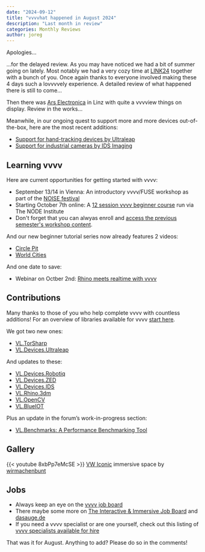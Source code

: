 ```yaml
---
date: "2024-09-12"
title: "vvvvhat happened in August 2024"
description: "Last month in review"
categories: Monthly Reviews
author: joreg
---
```


Apologies...

...for the delayed review. As you may have noticed we had a bit of summer going on lately. Most notably we had a very cozy time at [LINK24](https://link-summercamp.de/) together with a bunch of you. Once again thanks to everyone involved making these 4 days such a lovvvvely experience. A detailed review of what happened there is still to come...

Then there was [Ars Electronica](https://ars.electronica.art/) in Linz with quite a vvvview things on display. Review in the works...

Meanwhile, in our ongoing quest to support more and more devices out-of-the-box, here are the most recent additions:
* [Support for hand-tracking devices by Ultraleap](https://visualprogramming.net/blog/2024/introducing-support-for-new-ultraleap-devices/)
* [Support for industrial cameras by IDS Imaging](https://visualprogramming.net/blog/2024/introducing-support-for-industrial-cameras-by-ids-imaging/)

## Learning vvvv

Here are current opportunities for getting started with vvvv:

* September 13/14 in Vienna: An introductory vvvv/FUSE workshop as part of the [NOISE festival](https://www.noise.ist/vienna)
* Starting October 7th online: A [12 session vvvv beginner course](https://thenodeinstitute.org/courses/ws24-5-vvvv-beginners-class/) run via The NODE Institute
* Don't forget that you can alwyas enroll and [access the previous semester's workshop content](https://thenodeinstitute.org/product/vvvv-intermediates-summer-2024-complete-bundle/).

And our new beginner tutorial series now already features 2 videos:

* [Circle Pit](https://youtu.be/Ma1IullIugY)
* [World Cities](https://youtu.be/ymzrK7tZLBI)

And one date to save:
* Webinar on Octber 2nd: [Rhino meets realtime with vvvv](https://www.linkedin.com/events/rhinouserwebinar-rhinomeetsreal7236684761207894018/)

## Contributions
Many thanks to those of you who help complete vvvv with countless additions! For an overview of libraries available for vvvv [start here](https://thegraybook.vvvv.org/reference/libraries/overview.html).

We got two new ones:
- [VL.TorSharp](https://www.nuget.org/packages/VL.TorSharp)
- [VL.Devices.Ultraleap](https://www.nuget.org/packages/VL.Devices.Ultraleap)
  
And updates to these:
- [VL.Devices.Robotiq](https://www.nuget.org/packages/VL.Devices.Robotiq )
- [VL.Devices.ZED](https://www.nuget.org/packages/VL.Devices.ZED)
- [VL.Devices.IDS](https://www.nuget.org/packages/VL.Devices.IDS)
- [VL.Rhino.3dm](https://www.nuget.org/packages/VL.Rhino.3dm)
- [VL.OpenCV](https://www.nuget.org/packages/VL.OpenCV)
- [VL.BlueIOT](https://www.nuget.org/packages/VL.BlueIOT)

Plus an update in the forum’s work-in-progress section:
- [VL.Benchmarks: A Performance Benchmarking Tool](https://discourse.vvvv.org/t/vl-benchmarks-a-performance-benchmarking-tool-for-vvvv-gamma/22842)

## Gallery

{{< youtube 8xbPp7eMcSE >}}
[VW Iconic](https://wirmachenbunt.de/work/iconic) immersive space by [wirmachenbunt](https://wirmachenbunt.de)
  
## Jobs
- Always keep an eye on the [vvvv job board](https://discourse.vvvv.org/c/jobs)
- There maybe some more on [The Interactive & Immersive Job Board](https://jobs.interactiveimmersive.io/?s=vvvv&post_type=job_listing&orderby=date) and [dasauge.de](https://dasauge.de/sta/Vvvv/)
- If you need a vvvv specialist or are one yourself, check out this listing of [vvvv specialists available for hire](https://vvvv.org/documentation/vvvv-specialists-available-for-hire)

That was it for August. Anything to add? Please do so in the comments!